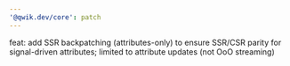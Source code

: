 ```yaml
---
'@qwik.dev/core': patch
---
```


feat: add SSR backpatching (attributes-only) to ensure SSR/CSR parity for signal-driven attributes; limited to attribute updates (not OoO streaming)
